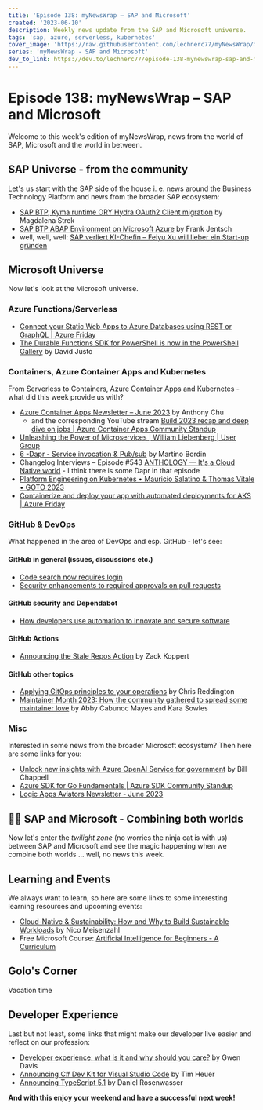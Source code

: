 ```yaml
---
title: 'Episode 138: myNewsWrap – SAP and Microsoft'
created: '2023-06-10'
description: Weekly news update from the SAP and Microsoft universe.
tags: 'sap, azure, serverless, kubernetes'
cover_image: 'https://raw.githubusercontent.com/lechnerc77/myNewsWrap/main/episodes/cover-images/episode138small.png'
series: 'myNewsWrap - SAP and Microsoft'
dev_to_link: https://dev.to/lechnerc77/episode-138-mynewswrap-sap-and-microsoft-1da1
---
```


# Episode 138: myNewsWrap – SAP and Microsoft

Welcome to this week's edition of myNewsWrap, news from the world of SAP, Microsoft and the world in between.

## SAP Universe - from the community

Let's us start with the SAP side of the house i. e. news around the Business Technology Platform and news from the broader SAP ecosystem:

* [SAP BTP, Kyma runtime ORY Hydra OAuth2 Client migration](https://blogs.sap.com/2023/06/06/sap-btp-kyma-runtime-ory-hydra-oauth2-client-migration/) by Magdalena Strek
* [SAP BTP ABAP Environment on Microsoft Azure](https://blogs.sap.com/2023/06/06/sap-btp-abap-environment-on-microsoft-azure/) by Frank Jentsch
* well, well, well: [SAP verliert KI-Chefin – Feiyu Xu will lieber ein Start-up gründen](https://amp2-handelsblatt-com.cdn.ampproject.org/c/s/amp2.handelsblatt.com/technik/it-tk/kuenstliche-intelligenz-sap-verliert-ki-chefin-feiyu-xu-will-lieber-ein-start-up-gruenden/29177404.html)

## Microsoft Universe

Now let's look at the Microsoft universe.

### Azure Functions/Serverless

* [Connect your Static Web Apps to Azure Databases using REST or GraphQL | Azure Friday](https://youtu.be/gCrBSSOezSQ)
* [The Durable Functions SDK for PowerShell is now in the PowerShell Gallery](https://techcommunity.microsoft.com/t5/apps-on-azure-blog/the-durable-functions-sdk-for-powershell-is-now-in-the/ba-p/3831973?WT.mc_id=AZ-MVP-5004195) by David Justo

### Containers, Azure Container Apps and Kubernetes

From Serverless to Containers, Azure Container Apps and Kubernetes - what did this week provide us with?

* [Azure Container Apps Newsletter – June 2023](https://techcommunity.microsoft.com/t5/apps-on-azure-blog/azure-container-apps-newsletter-june-2023/ba-p/3840337?WT.mc_id=AZ-MVP-5004195) by Anthony Chu
  * and the corresponding YouTube stream [Build 2023 recap and deep dive on jobs | Azure Container Apps Community Standup](https://www.youtube.com/live/91yPTbLECXM?feature=share)
* [Unleashing the Power of Microservices | William Liebenberg | User Group](https://youtu.be/NEzirkdO1ac)
* [6 -Dapr - Service invocation & Pub/sub](https://www.linkedin.com/pulse/6-dapr-service-invocation-pubsub-martino-bordin/) by Martino Bordin
* Changelog Interviews – Episode #543 [ANTHOLOGY — It's a Cloud Native world](https://changelog.com/podcast/543) - I think there is some Dapr in that episode
* [Platform Engineering on Kubernetes • Mauricio Salatino & Thomas Vitale • GOTO 2023](https://youtu.be/Wp8huqq_qgI)
* [Containerize and deploy your app with automated deployments for AKS | Azure Friday](https://youtu.be/PqhdX8-SZYw)

### GitHub & DevOps

What happened in the area of DevOps and esp. GitHub - let's see:

#### GitHub in general (issues, discussions etc.)

* [Code search now requires login](https://github.blog/changelog/2023-06-07-code-search-now-requires-login/)
* [Security enhancements to required approvals on pull requests](https://github.blog/changelog/2023-06-07-code-search-now-requires-login/)

#### GitHub security and Dependabot

* [How developers use automation to innovate and secure software](https://www.linkedin.com/pulse/how-developers-use-automation-innovate-secure-software-github-1c/)

#### GitHub Actions

* [Announcing the Stale Repos Action](https://github.blog/2023-06-05-announcing-the-stale-repos-action/) by Zack Koppert

#### GitHub other topics

* [Applying GitOps principles to your operations](https://github.blog/2023-06-02-applying-gitops-principles-to-your-operations/) by Chris Reddington
* [Maintainer Month 2023: How the community gathered to spread some maintainer love](https://github.blog/2023-06-08-maintainer-month-2023-how-the-community-gathered-to-spread-some-maintainer-love/) by Abby Cabunoc Mayes and Kara Sowles

### Misc

Interested in some news from the broader Microsoft ecosystem? Then here are some links for you:

* [Unlock new insights with Azure OpenAI Service for government](https://azure.microsoft.com/blog/unlock-new-insights-with-azure-openai-service-for-government/?WT.mc_id=AZ-MVP-5004195) by Bill Chappell
* [Azure SDK for Go Fundamentals | Azure SDK Community Standup](https://www.youtube.com/live/wBa_guyv23E?feature=share)
* [Logic Apps Aviators Newsletter - June 2023](https://techcommunity.microsoft.com/t5/integrations-on-azure-blog/logic-apps-aviators-newsletter-june-2023/ba-p/3818306?WT.mc_id=AZ-MVP-5004195)

## 🐱‍👤 SAP and Microsoft - Combining both worlds

Now let's enter the *twilight zone* (no worries the ninja cat is with us) between SAP and Microsoft and see the magic happening when we combine both worlds ... well, no news this week.

## Learning and Events

We always want to learn, so here are some links to some interesting learning resources and upcoming events:

* [Cloud-Native & Sustainability: How and Why to Build Sustainable Workloads](https://www.slideshare.net/nmeisenzahl/cloudnative-sustainability-how-and-why-to-build-sustainable-workloads) by Nico Meisenzahl
* Free Microsoft Course: [Artificial Intelligence for Beginners - A Curriculum](https://github.com/microsoft/AI-For-Beginners)

## Golo's Corner

Vacation time

## Developer Experience

Last but not least, some links that might make our developer live easier and reflect on our profession:

* [Developer experience: what is it and why should you care?](https://github.blog/2023-06-08-developer-experience-what-is-it-and-why-should-you-care/) by Gwen Davis
* [Announcing C# Dev Kit for Visual Studio Code](https://devblogs.microsoft.com/visualstudio/announcing-csharp-dev-kit-for-visual-studio-code/?WT.mc_id=AZ-MVP-5004195) by Tim Heuer
* [Announcing TypeScript 5.1](https://devblogs.microsoft.com/typescript/announcing-typescript-5-1/?WT.mc_id=AZ-MVP-5004195) by Daniel Rosenwasser

**And with this enjoy your weekend and have a successful next week!**

